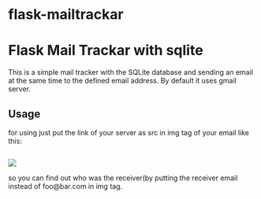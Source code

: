 # flask-mailtrackar
<h1>Flask Mail Trackar with sqlite</h1>
<p>This is a simple mail tracker with the SQLite database and sending an email at the same time to the defined email address. By default it uses gmail server.</p>

<h2>Usage</h2>
<p>for using just put the link of your server as src in img tag of your email like this:</p>
<code>
<img src="http://yourserver.com/?email=foo@bar.com"/>
</code>
<p>so you can find out who was the receiver(by putting the receiver email instead of foo@bar.com in img tag. </p>
